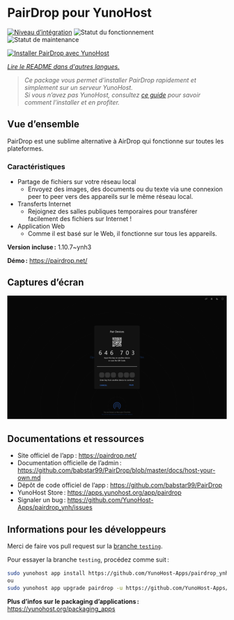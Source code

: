 <!--
Nota bene : ce README est automatiquement généré par <https://github.com/YunoHost/apps/tree/master/tools/readme_generator>
Il NE doit PAS être modifié à la main.
-->

# PairDrop pour YunoHost

[![Niveau d’intégration](https://dash.yunohost.org/integration/pairdrop.svg)](https://ci-apps.yunohost.org/ci/apps/pairdrop/) ![Statut du fonctionnement](https://ci-apps.yunohost.org/ci/badges/pairdrop.status.svg) ![Statut de maintenance](https://ci-apps.yunohost.org/ci/badges/pairdrop.maintain.svg)

[![Installer PairDrop avec YunoHost](https://install-app.yunohost.org/install-with-yunohost.svg)](https://install-app.yunohost.org/?app=pairdrop)

*[Lire le README dans d'autres langues.](./ALL_README.md)*

> *Ce package vous permet d’installer PairDrop rapidement et simplement sur un serveur YunoHost.*  
> *Si vous n’avez pas YunoHost, consultez [ce guide](https://yunohost.org/install) pour savoir comment l’installer et en profiter.*

## Vue d’ensemble

PairDrop est une sublime alternative à AirDrop qui fonctionne sur toutes les plateformes.

### Caractéristiques

- Partage de fichiers sur votre réseau local
	- Envoyez des images, des documents ou du texte via une connexion peer to peer vers des appareils sur le même réseau local.
- Transferts Internet
	- Rejoignez des salles publiques temporaires pour transférer facilement des fichiers sur Internet !
- Application Web
	- Comme il est basé sur le Web, il fonctionne sur tous les appareils.

**Version incluse :** 1.10.7~ynh3

**Démo :** <https://pairdrop.net/>

## Captures d’écran

![Capture d’écran de PairDrop](./doc/screenshots/pairdrop_screenshot_desktop.png)

## Documentations et ressources

- Site officiel de l’app : <https://pairdrop.net/>
- Documentation officielle de l’admin : <https://github.com/babstar99/PairDrop/blob/master/docs/host-your-own.md>
- Dépôt de code officiel de l’app : <https://github.com/babstar99/PairDrop>
- YunoHost Store : <https://apps.yunohost.org/app/pairdrop>
- Signaler un bug : <https://github.com/YunoHost-Apps/pairdrop_ynh/issues>

## Informations pour les développeurs

Merci de faire vos pull request sur la [branche `testing`](https://github.com/YunoHost-Apps/pairdrop_ynh/tree/testing).

Pour essayer la branche `testing`, procédez comme suit :

```bash
sudo yunohost app install https://github.com/YunoHost-Apps/pairdrop_ynh/tree/testing --debug
ou
sudo yunohost app upgrade pairdrop -u https://github.com/YunoHost-Apps/pairdrop_ynh/tree/testing --debug
```

**Plus d’infos sur le packaging d’applications :** <https://yunohost.org/packaging_apps>
